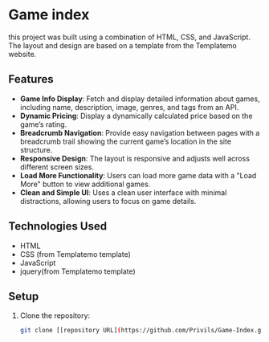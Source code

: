 # Game index

 this project was built using a combination of HTML, CSS, and JavaScript. The layout and design are based on a template from the Templatemo website.

## Features

- **Game Info Display**: Fetch and display detailed information about games, including name, description, image, genres, and tags from an API.
- **Dynamic Pricing**: Display a dynamically calculated price based on the game’s rating.
- **Breadcrumb Navigation**: Provide easy navigation between pages with a breadcrumb trail showing the current game’s location in the site structure.
- **Responsive Design**: The layout is responsive and adjusts well across different screen sizes.
- **Load More Functionality**: Users can load more game data with a "Load More" button to view additional games.
- **Clean and Simple UI**: Uses a clean user interface with minimal distractions, allowing users to focus on game details.

## Technologies Used

- HTML
- CSS (from Templatemo template)
- JavaScript
- jquery(from Templatemo template)

## Setup

1. Clone the repository:
   ```bash
   git clone [[repository URL](https://github.com/Privils/Game-Index.git)]
